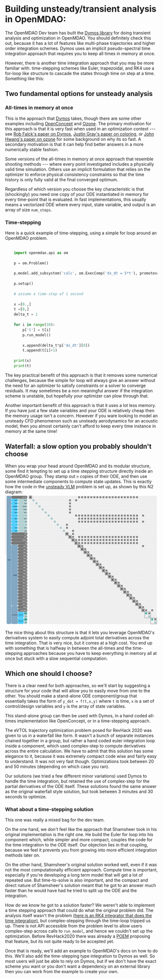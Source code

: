 # Building unsteady/transient analysis in OpenMDAO: 

The OpenMDAO Dev team has built the [Dymos library][2] for doing transient analysis and optimization in OpenMDAO. 
You should definitely check this out, because it has a lot of features like multi-phase trajectories and higher order integration schemes. 
Dymos uses an implicit pseudo-spectral time integration approach that requires you to keep all times in memory at once. 

However, there is another time integration approach that you may be more familiar with. 
time-stepping schemes like Euler, trapezoidal, and RK4 use a for-loop like structure to cascade the states through time on step at a time. Something like this: 


## Two fundamental options for unsteady analysis

### All-times in memory at once

This is the approach that [Dymos][2] takes, though there are some other examples including [OpenConcept][openconcept] and [Ozone][ozone]. 
The primary motivation for this approach is that it is very fast when used in an optimization context --- see [Rob Falck's paper on Dymos][dymos paper], [Justin Gray's paper on coloring][coloring paper], or [John Hwang's paper on ozone][ozone paper] for some background on why its so fast. 
A secondary motivation is that it can help find better answers in a more numerically stable fashion. 

Some versions of the all-times in memory at once approach that resemble shooting methods --- where every point investigated includes a physically valid time simulation.
Others use an implicit formulation that relies on the optimizer to enforce physical consistency constraints so that the time history is only fully valid at the final converged optimum.

Regardless of which version you choose the key characteristic is that (shockingly) you need one copy of your ODE instantiated in memory for every time-point that is evaluated. 
In fast implementations, this usually means a vectorized ODE where every input, state variable, and output is an array of size `num_steps`. 

### Time-stepping 

Here is a quick example of time-stepping, using a simple for loop around an OpenMDAO problem. 
```python 

    import openmdao.api as om 

    p = om.Problem()

    p.model.add_subsystem('calc', om.ExecComp('dx_dt = 5*t'), promotes=['*'])

    p.setup()

    # assume a time-step of 1 second

    x =[0.,]
    t =[0,]
    delta_t = 1

    for i in range(10): 
        p['t'] = t[i]
        p.run_model()
        
        x.append(delta_t*p['dx_dt'][0])
        t.append(t[i]+1)  

    print(x)
    print(t)
```

The key practical benefit of this approach is that it removes some numerical challenges, because the simple for loop will always give an answer without the need for an optimizer to satisfy constraints or a solver to converge residuals. 
It may sometimes be a non meaningful answer if the integration scheme is unstable, but hopefully your optimizer can plow through that.

Another important benefit of this approach is that it uses a lot less memory. 
If you have just a few state variables and your ODE is relatively cheap then the memory usage isn't a concern. 
However if you ware looking to model an unsteady CFD phenomenon such as unsteady aerodynamics for an acoustic model, 
then you almost certainly can't afford to keep every time instance in memory at the same time! 

## Waterfall: a slow option you probably shouldn't choose 

When you wrap your head around OpenMDAO and its modular structure, some find it tempting to set up a time stepping structure directly inside an OpenMDAO group. 
They stamp out `n` copies of their ODE, and then use some intermediate components to compute state updates. 
This is exactly how the code in the [unsteady VLM][unsteady vlm] problem is set up, as shown by this N2 diagram: 
![N2 for the unsteady VLM](unsteady_vlm_n2.png)

The nice thing about this structure is that it lets you leverage OpenMDAO's derivatives system to easily compute adjoint total derivatives across the time integration. 
That is very nice, but it comes at a high cost. 
You end up with something that is halfway in between the all-times and the time-stepping approaches because you have to keep everything in memory all at once but stuck with a slow sequential computation. 


## Which one should I choose? 

There is a clear need for both approaches, so we'll start by suggesting a structure for your code that will allow you to easily move from one to the other. 
You should make a stand-alone ODE component/group that essentially takes the form of `y_dot = f(t,x,y)` where `t` is time, `x` is a set of control/design variables and `y` is the array of state variables. 

This stand-alone group can then be used with Dymos, in a hand coded all-times implementation like OpenConcept, or in a time-stepping approach. 

The eVTOL trajectory optimization problem posed for RevHack 2020 was given to us in a waterfall like form. 
It wasn't a bunch of separate instances chained together in a group, but rather a hand coded euler integration loop inside a component, which used complex-step to compute derivatives across the entire calculation. 
We have to admit that this solution has some elegance to it, because it was extremely compact code wise and fairly easy to understand. 
It was not very fast though. Optimizations took between 20 and 50 minutes (depending on which case you ran). 

Our solutions (we tried a few different minor variations) used Dymos to handle the time integration, but retained the use of complex-step for the partial derivatives of the ODE itself. 
These solutions found the same answer as the original waterfall style solution, but took between 3 minutes and 30 seconds to optimize. 

### What about a time-stepping solution

This one was really a mixed bag for the dev team.

On the one hand, we don't feel like the approach that Shamsheer took in his original implementation is the right one. 
He build the Euler for loop into his component which, while simpler and more compact, couples the code for the time integration to the ODE itself. 
Our objection lies in that coupling, because we feel it prevents you from growing into more efficient integration methods later on. 

On the other hand, Shamsheer's original solution worked well, even if it was not the most computationally efficient approach. 
Compute time is important, especially if you're developing a long term model that will get a lot of repeated use. 
But time-to-solve is also important, and the compact and direct nature of Shamsheer's solution meant that he got to an answer much faster than he would have had he tried to split up the ODE and the integration. 

How do we know he got to a solution faster? 
We weren't able to implement a time stepping approach that could do what the original problem did. 
The analysis itself wasn't the problem [(here is an RK4 integrator that does the time integration)](../problems/evtol_trajectory/evtol_explicit_time_integraiton/time_step_rk4.py), but complex-stepping through the time-loop tripped us up. 
There is not API accessible from the problem level to allow users complex-step across calls to `run_model`, 
and hence we couldn't set up the optimization. 
Before RevHack2020 there was already a [POEM][cs-poem] proposing that feature, but its not quite ready to be accepted yet. 

Once that is ready, we'll add an example to OpenMDAO's docs on how to do this. 
We'll also add the time-stepping type integration to Dymos as well. 
So most users will just be able to rely on Dymos, but if we don't have the exact scheme you want or you don't want a dependency on an external library then you can work from the example to create your own.



[2]: https://github.com/OpenMDAO/dymos
[7]: https://docs.scipy.org/doc/scipy/reference/generated/scipy.integrate.solve_ivp.html#scipy.integrate.solve_ivp
[ozone]: https://github.com/hwangjt/ozone
[openconcept]: https://github.com/mdolab/openconcept
[dymos paper]: http://openmdao.org/pubs/falck_dymos_2019_scitech.pdf
[coloring paper]: http://openmdao.org/pubs/openmdao_bicoloring.pdf
[ozone paper]: http://openmdao.org/pubs/hwang_munster_ode_2018.pdf
[unsteady vlm]: ../../problems/unsteady_vlm
[cs-poem]: https://github.com/OpenMDAO/POEMs/pull/66
[subproblem]: ../sub_problem.md